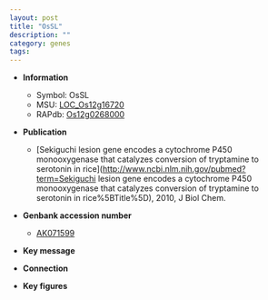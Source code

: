 ```yaml
---
layout: post
title: "OsSL"
description: ""
category: genes
tags: 
---
```


* **Information**  
    + Symbol: OsSL  
    + MSU: [LOC_Os12g16720](http://rice.plantbiology.msu.edu/cgi-bin/ORF_infopage.cgi?orf=LOC_Os12g16720)  
    + RAPdb: [Os12g0268000](http://rapdb.dna.affrc.go.jp/viewer/gbrowse_details/irgsp1?name=Os12g0268000)  

* **Publication**  
    + [Sekiguchi lesion gene encodes a cytochrome P450 monooxygenase that catalyzes conversion of tryptamine to serotonin in rice](http://www.ncbi.nlm.nih.gov/pubmed?term=Sekiguchi lesion gene encodes a cytochrome P450 monooxygenase that catalyzes conversion of tryptamine to serotonin in rice%5BTitle%5D), 2010, J Biol Chem.

* **Genbank accession number**  
    + [AK071599](http://www.ncbi.nlm.nih.gov/nuccore/AK071599)

* **Key message**  

* **Connection**  

* **Key figures**  


